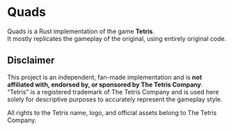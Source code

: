 # Quads

Quads is a Rust implementation of the game **Tetris**.  
It mostly replicates the gameplay of the original, using entirely original code.

## Disclaimer

This project is an independent, fan-made implementation and is **not affiliated with, endorsed by, or sponsored by The Tetris Company**.  
“Tetris” is a registered trademark of The Tetris Company and is used here solely for descriptive purposes to accurately represent the gameplay style.  

All rights to the Tetris name, logo, and official assets belong to The Tetris Company.
